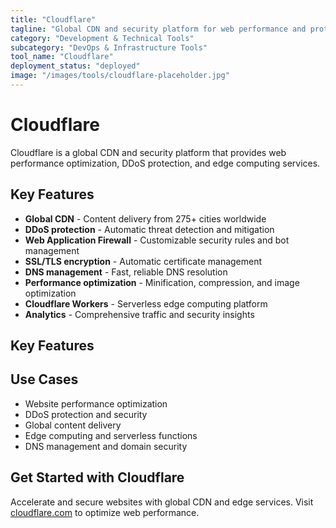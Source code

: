 ```yaml
---
title: "Cloudflare"
tagline: "Global CDN and security platform for web performance and protection"
category: "Development & Technical Tools"
subcategory: "DevOps & Infrastructure Tools"
tool_name: "Cloudflare"
deployment_status: "deployed"
image: "/images/tools/cloudflare-placeholder.jpg"
---
```


# Cloudflare

Cloudflare is a global CDN and security platform that provides web performance optimization, DDoS protection, and edge computing services.

## Key Features

- **Global CDN** - Content delivery from 275+ cities worldwide
- **DDoS protection** - Automatic threat detection and mitigation
- **Web Application Firewall** - Customizable security rules and bot management
- **SSL/TLS encryption** - Automatic certificate management
- **DNS management** - Fast, reliable DNS resolution
- **Performance optimization** - Minification, compression, and image optimization
- **Cloudflare Workers** - Serverless edge computing platform
- **Analytics** - Comprehensive traffic and security insights

## Key Features


## Use Cases

- Website performance optimization
- DDoS protection and security
- Global content delivery
- Edge computing and serverless functions
- DNS management and domain security

## Get Started with Cloudflare

Accelerate and secure websites with global CDN and edge services. Visit [cloudflare.com](https://cloudflare.com) to optimize web performance.